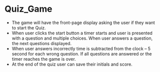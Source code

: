 # Quiz_Game

- The game will have the front-page display asking the user if they want to start the Quiz. 
- When user clicks the start button a timer starts and user is presented with a question and multiple choices. When user answers a question, the next questions displayed.  
 - When user answers incorrectly time is subtracted from the clock – 5 second for each wrong question. If all questions are answered or the timer reaches the game is over. 
- At the end of the quiz user can save their initials and score.
